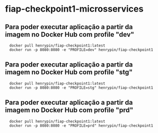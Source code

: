 # fiap-checkpoint1-microsservices

## Para poder executar aplicação a partir da imagem no Docker Hub com profile "dev"
```
  docker pull henrypin/fiap-checkpoint1:latest
  docker run -p 8080:8080 -e "PROFILE=dev" henrypin/fiap-checkpoint1
```

## Para poder executar aplicação a partir da imagem no Docker Hub com profile "stg"

```
  docker pull henrypin/fiap-checkpoint1:latest
  docker run -p 8080:8080 -e "PROFILE=stg" henrypin/fiap-checkpoint1
```

## Para poder executar aplicação a partir da imagem no Docker Hub com profile "prd"

```
  docker pull henrypin/fiap-checkpoint1:latest
  docker run -p 8080:8080 -e "PROFILE=prd" henrypin/fiap-checkpoint1
```

